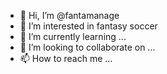 - 👋 Hi, I’m @fantamanage
- 👀 I’m interested in fantasy soccer
- 🌱 I’m currently learning ...
- 💞️ I’m looking to collaborate on ...
- 📫 How to reach me ...

<!---
fantamanage/fantamanage is a ✨ special ✨ repository because its `README.md` (this file) appears on your GitHub profile.
You can click the Preview link to take a look at your changes.
--->
